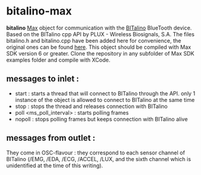 # bitalino-max

**bitalino** [Max](https://cycling74.com/products/max/) object for communication with the [BITalino](www.bitalino.com) BlueTooth device.
Based on the BITalino cpp API by PLUX - Wireless Biosignals, S.A.
The files bitalino.h and bitalino.cpp have been added here for convenience, the original ones can be found [here](https://github.com/BITalinoWorld/cpp-api).
This object should be compiled with Max SDK version 6 or greater.
Clone the repository in any subfolder of Max SDK examples folder and compile with XCode.

## messages to inlet :

- start : starts a thread that will connect to BITalino through the API. only 1 instance of the object is allowed to connect to BITalino at the same time
- stop : stops the thread and releases connection with BITalino
- poll <ms_poll_interval> : starts polling frames
- nopoll : stops polling frames but keeps connection with BITalino alive

## messages from outlet :

They come in OSC-flavour : they correspond to each sensor channel of BITalino (/EMG, /EDA, /ECG, /ACCEL, /LUX, and the sixth channel which is unidentified at the time of this writing).
